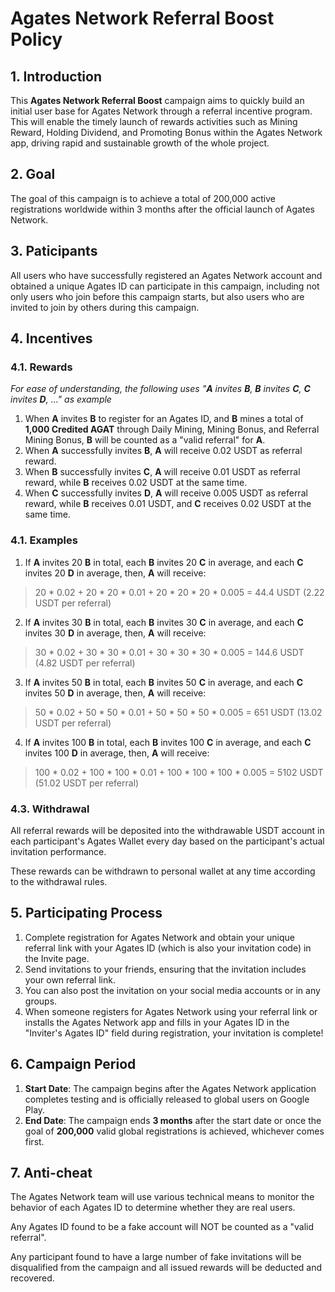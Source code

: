# Agates Network Referral Boost Policy

## 1. Introduction
This **Agates Network Referral Boost** campaign aims to quickly build an initial user base for Agates Network through a referral incentive program. This will enable the timely launch of rewards activities such as Mining Reward, Holding Dividend, and Promoting Bonus within the Agates Network app, driving rapid and sustainable growth of the whole project.

## 2. Goal
The goal of this campaign is to achieve a total of 200,000 active registrations worldwide within 3 months after the official launch of Agates Network.

## 3. Paticipants
All users who have successfully registered an Agates Network account and obtained a unique Agates ID can participate in this campaign, including not only users who join before this campaign starts, but also users who are invited to join by others during this campaign.

## 4. Incentives
### 4.1. Rewards
*For ease of understanding, the following uses "**A** invites **B**, **B** invites **C**, **C** invites **D**, ..." as example*

1. When **A** invites **B** to register for an Agates ID, and **B** mines a total of **1,000 Credited AGAT** through Daily Mining, Mining Bonus, and Referral Mining Bonus, **B** will be counted as a "valid referral" for **A**.
2. When **A** successfully invites **B**, **A** will receive 0.02 USDT as referral reward.
3. When **B** successfully invites **C**, **A** will receive 0.01 USDT as referral reward, while **B** receives 0.02 USDT at the same time.
4. When **C** successfully invites **D**, **A** will receive 0.005 USDT as referral reward, while **B** receives 0.01 USDT, and **C** receives 0.02 USDT at the same time.

### 4.1. Examples
1. If **A** invites 20 **B** in total, each **B** invites 20 **C** in average, and each **C** invites 20 **D** in average, then, **A** will receive:
>20 * 0.02 + 20 * 20 * 0.01 + 20 * 20 * 20 * 0.005 = 44.4 USDT (2.22 USDT per referral)
2. If **A** invites 30 **B** in total, each **B** invites 30 **C** in average, and each **C** invites 30 **D** in average, then, **A** will receive:
>30 * 0.02 + 30 * 30 * 0.01 + 30 * 30 * 30 * 0.005 = 144.6 USDT (4.82 USDT per referral)
3. If **A** invites 50 **B** in total, each **B** invites 50 **C** in average, and each **C** invites 50 **D** in average, then, **A** will receive:
>50 * 0.02 + 50 * 50 * 0.01 + 50 * 50 * 50 * 0.005 = 651 USDT (13.02 USDT per referral)
4. If **A** invites 100 **B** in total, each **B** invites 100 **C** in average, and each **C** invites 100 **D** in average, then, **A** will receive:
>100 * 0.02 + 100 * 100 * 0.01 + 100 * 100 * 100 * 0.005 = 5102 USDT (51.02 USDT per referral)
      
### 4.3. Withdrawal
All referral rewards will be deposited into the withdrawable USDT account in each participant's Agates Wallet every day based on the participant's actual invitation performance.

These rewards can be withdrawn to personal wallet at any time according to the withdrawal rules.

## 5. Participating Process
1. Complete registration for Agates Network and obtain your unique referral link with your Agates ID (which is also your invitation code) in the Invite page.
2. Send invitations to your friends, ensuring that the invitation includes your own referral link.
3. You can also post the invitation on your social media accounts or in any groups.
4. When someone registers for Agates Network using your referral link or installs the Agates Network app and fills in your Agates ID in the "Inviter's Agates ID" field during registration, your invitation is complete!

## 6. Campaign Period
1. **Start Date**: The campaign begins after the Agates Network application completes testing and is officially released to global users on Google Play.
1. **End Date**: The campaign ends **3 months** after the start date or once the goal of **200,000** valid global registrations is achieved, whichever comes first.

## 7. Anti-cheat
The Agates Network team will use various technical means to monitor the behavior of each Agates ID to determine whether they are real users.

Any Agates ID found to be a fake account will NOT be counted as a "valid referral".

Any participant found to have a large number of fake invitations will be disqualified from the campaign and all issued rewards will be deducted and recovered.
